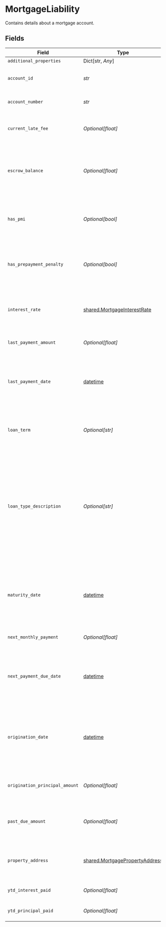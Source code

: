 # MortgageLiability

Contains details about a mortgage account.


## Fields

| Field                                                                                                                                                                                               | Type                                                                                                                                                                                                | Required                                                                                                                                                                                            | Description                                                                                                                                                                                         |
| --------------------------------------------------------------------------------------------------------------------------------------------------------------------------------------------------- | --------------------------------------------------------------------------------------------------------------------------------------------------------------------------------------------------- | --------------------------------------------------------------------------------------------------------------------------------------------------------------------------------------------------- | --------------------------------------------------------------------------------------------------------------------------------------------------------------------------------------------------- |
| `additional_properties`                                                                                                                                                                             | Dict[str, *Any*]                                                                                                                                                                                    | :heavy_minus_sign:                                                                                                                                                                                  | N/A                                                                                                                                                                                                 |
| `account_id`                                                                                                                                                                                        | *str*                                                                                                                                                                                               | :heavy_check_mark:                                                                                                                                                                                  | The ID of the account that this liability belongs to.                                                                                                                                               |
| `account_number`                                                                                                                                                                                    | *str*                                                                                                                                                                                               | :heavy_check_mark:                                                                                                                                                                                  | The account number of the loan.                                                                                                                                                                     |
| `current_late_fee`                                                                                                                                                                                  | *Optional[float]*                                                                                                                                                                                   | :heavy_check_mark:                                                                                                                                                                                  | The current outstanding amount charged for late payment.                                                                                                                                            |
| `escrow_balance`                                                                                                                                                                                    | *Optional[float]*                                                                                                                                                                                   | :heavy_check_mark:                                                                                                                                                                                  | Total amount held in escrow to pay taxes and insurance on behalf of the borrower.                                                                                                                   |
| `has_pmi`                                                                                                                                                                                           | *Optional[bool]*                                                                                                                                                                                    | :heavy_check_mark:                                                                                                                                                                                  | Indicates whether the borrower has private mortgage insurance in effect.                                                                                                                            |
| `has_prepayment_penalty`                                                                                                                                                                            | *Optional[bool]*                                                                                                                                                                                    | :heavy_check_mark:                                                                                                                                                                                  | Indicates whether the borrower will pay a penalty for early payoff of mortgage.                                                                                                                     |
| `interest_rate`                                                                                                                                                                                     | [shared.MortgageInterestRate](../../models/shared/mortgageinterestrate.md)                                                                                                                          | :heavy_check_mark:                                                                                                                                                                                  | Object containing metadata about the interest rate for the mortgage.                                                                                                                                |
| `last_payment_amount`                                                                                                                                                                               | *Optional[float]*                                                                                                                                                                                   | :heavy_check_mark:                                                                                                                                                                                  | The amount of the last payment.                                                                                                                                                                     |
| `last_payment_date`                                                                                                                                                                                 | [datetime](https://docs.python.org/3/library/datetime.html#datetime-objects)                                                                                                                        | :heavy_check_mark:                                                                                                                                                                                  | The date of the last payment. Dates are returned in an [ISO 8601](https://wikipedia.org/wiki/ISO_8601) format (YYYY-MM-DD).                                                                         |
| `loan_term`                                                                                                                                                                                         | *Optional[str]*                                                                                                                                                                                     | :heavy_check_mark:                                                                                                                                                                                  | Full duration of mortgage as at origination (e.g. `10 year`).                                                                                                                                       |
| `loan_type_description`                                                                                                                                                                             | *Optional[str]*                                                                                                                                                                                     | :heavy_check_mark:                                                                                                                                                                                  | Description of the type of loan, for example `conventional`, `fixed`, or `variable`. This field is provided directly from the loan servicer and does not have an enumerated set of possible values. |
| `maturity_date`                                                                                                                                                                                     | [datetime](https://docs.python.org/3/library/datetime.html#datetime-objects)                                                                                                                        | :heavy_check_mark:                                                                                                                                                                                  | Original date on which mortgage is due in full. Dates are returned in an [ISO 8601](https://wikipedia.org/wiki/ISO_8601) format (YYYY-MM-DD).                                                       |
| `next_monthly_payment`                                                                                                                                                                              | *Optional[float]*                                                                                                                                                                                   | :heavy_check_mark:                                                                                                                                                                                  | The amount of the next payment.                                                                                                                                                                     |
| `next_payment_due_date`                                                                                                                                                                             | [datetime](https://docs.python.org/3/library/datetime.html#datetime-objects)                                                                                                                        | :heavy_check_mark:                                                                                                                                                                                  | The due date for the next payment. Dates are returned in an [ISO 8601](https://wikipedia.org/wiki/ISO_8601) format (YYYY-MM-DD).                                                                    |
| `origination_date`                                                                                                                                                                                  | [datetime](https://docs.python.org/3/library/datetime.html#datetime-objects)                                                                                                                        | :heavy_check_mark:                                                                                                                                                                                  | The date on which the loan was initially lent. Dates are returned in an [ISO 8601](https://wikipedia.org/wiki/ISO_8601) format (YYYY-MM-DD).                                                        |
| `origination_principal_amount`                                                                                                                                                                      | *Optional[float]*                                                                                                                                                                                   | :heavy_check_mark:                                                                                                                                                                                  | The original principal balance of the mortgage.                                                                                                                                                     |
| `past_due_amount`                                                                                                                                                                                   | *Optional[float]*                                                                                                                                                                                   | :heavy_check_mark:                                                                                                                                                                                  | Amount of loan (principal + interest) past due for payment.                                                                                                                                         |
| `property_address`                                                                                                                                                                                  | [shared.MortgagePropertyAddress](../../models/shared/mortgagepropertyaddress.md)                                                                                                                    | :heavy_check_mark:                                                                                                                                                                                  | Object containing fields describing property address.                                                                                                                                               |
| `ytd_interest_paid`                                                                                                                                                                                 | *Optional[float]*                                                                                                                                                                                   | :heavy_check_mark:                                                                                                                                                                                  | The year to date (YTD) interest paid.                                                                                                                                                               |
| `ytd_principal_paid`                                                                                                                                                                                | *Optional[float]*                                                                                                                                                                                   | :heavy_check_mark:                                                                                                                                                                                  | The YTD principal paid.                                                                                                                                                                             |